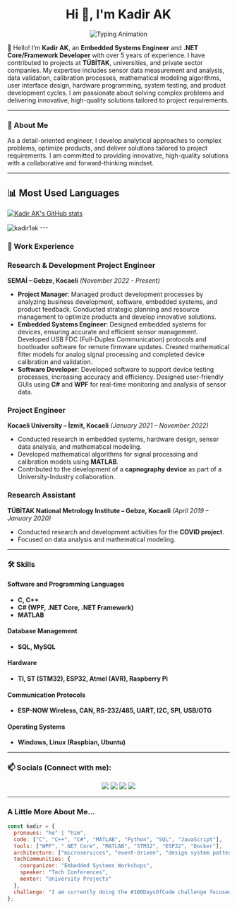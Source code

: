 <!-- ********************************************************************* -->
<h1 align="center">Hi 👋, I'm Kadir AK</h1>
<p align="center">
  <img src="https://readme-typing-svg.herokuapp.com?font=Fira+Code&size=22&pause=1000&color=F75C7E&center=true&vCenter=true&width=435&lines=Problem+Solver;Embedded+Systems+Engineer;Software+Developer;Tech+Enthusiast" alt="Typing Animation" />
</p>

👋 Hello! I’m **Kadir AK**, an **Embedded Systems Engineer** and **.NET Core/Framework Developer** with over 5 years of experience. I have contributed to projects at **TÜBİTAK**, universities, and private sector companies. My expertise includes sensor data measurement and analysis, data validation, calibration processes, mathematical modeling algorithms, user interface design, hardware programming, system testing, and product development cycles. I am passionate about solving complex problems and delivering innovative, high-quality solutions tailored to project requirements.

---

<h3 align="left">🌟 About Me</h3>
As a detail-oriented engineer, I develop analytical approaches to complex problems, optimize products, and deliver solutions tailored to project requirements. I am committed to providing innovative, high-quality solutions with a collaborative and forward-thinking mindset.

---

## 📊 Most Used Languages
[![Kadir AK's GitHub stats](https://github-readme-stats.vercel.app/api/top-langs?username=kadir1ak&hide=html,scss,stylus,blade,jupyter%20notebook,python,css,shell,batchfile,dockerfile,typescript&theme=algolia&show_icons=true)](https://github.com/kadir1ak)

<img align="center" src="https://camo.githubusercontent.com/905a2819e717f4e5b0b1285c8f12e27457379bd67dae24c7c410b14576886531/68747470733a2f2f6769746875622d726561646d652d73746174732e76657263656c2e6170702f6170692f746f702d6c616e67733f757365726e616d653d676e6379796c647a2673686f775f69636f6e733d74727565266c6f63616c653d656e266c61796f75743d636f6d70616374" alt="kadir1ak" data-canonical-src="https://github-readme-stats.vercel.app/api/top-langs?username=kadir1ak&amp;show_icons=true&amp;locale=en&amp;layout=compact" style="max-width: 100%;">
---

<h3 align="left">💼 Work Experience</h3>

### **Research & Development Project Engineer**  
**SEMAİ – Gebze, Kocaeli** *(November 2022 - Present)*  
- **Project Manager**: Managed product development processes by analyzing business development, software, embedded systems, and product feedback. Conducted strategic planning and resource management to optimize products and develop innovative solutions.  
- **Embedded Systems Engineer**: Designed embedded systems for devices, ensuring accurate and efficient sensor management. Developed USB FDC (Full-Duplex Communication) protocols and bootloader software for remote firmware updates. Created mathematical filter models for analog signal processing and completed device calibration and validation.  
- **Software Developer**: Developed software to support device testing processes, increasing accuracy and efficiency. Designed user-friendly GUIs using **C#** and **WPF** for real-time monitoring and analysis of sensor data.  

### **Project Engineer**  
**Kocaeli University – İzmit, Kocaeli** *(January 2021 – November 2022)*  
- Conducted research in embedded systems, hardware design, sensor data analysis, and mathematical modeling.  
- Developed mathematical algorithms for signal processing and calibration models using **MATLAB**.  
- Contributed to the development of a **capnography device** as part of a University-Industry collaboration.  

### **Research Assistant**  
**TÜBİTAK National Metrology Institute – Gebze, Kocaeli** *(April 2019 – January 2020)*  
- Conducted research and development activities for the **COVID project**.  
- Focused on data analysis and mathematical modeling.  

---
<h3 align="left">🛠️ Skills</h3>

#### **Software and Programming Languages**  
- **C, C++**  
- **C# (WPF, .NET Core, .NET Framework)**  
- **MATLAB**  

#### **Database Management**  
- **SQL, MySQL**  

#### **Hardware**  
- **TI, ST (STM32), ESP32, Atmel (AVR), Raspberry Pi**  

#### **Communication Protocols**  
- **ESP-NOW Wireless, CAN, RS-232/485, UART, I2C, SPI, USB/OTG**  

#### **Operating Systems**  
- **Windows, Linux (Raspbian, Ubuntu)**  

---

<h3 align="left">📫 Socials (Connect with me):</h3>
<p align="center">
  <a href="mailto:kadir.akx@gmail.com"><img src="https://img.shields.io/badge/-Email-D14836?style=for-the-badge&logo=gmail&logoColor=white" /></a>
  <a href="https://linkedin.com/in/kadir1ak"><img src="https://img.shields.io/badge/-LinkedIn-0077B5?style=for-the-badge&logo=linkedin&logoColor=white" /></a>
  <a href="https://github.com/kadir1ak"><img src="https://img.shields.io/badge/-GitHub-333333?style=for-the-badge&logo=github&logoColor=white" /></a>
  <a href="https://instagram.com/kadir1ak"><img src="https://img.shields.io/badge/-Instagram-E4405F?style=for-the-badge&logo=instagram&logoColor=white" /></a>
</p>

---

### A Little More About Me...

```javascript
const kadir = {
  pronouns: "he" | "him",
  code: ["C", "C++", "C#", "MATLAB", "Python", "SQL", "JavaScript"],
  tools: ["WPF", ".NET Core", "MATLAB", "STM32", "ESP32", "Docker"],
  architecture: ["microservices", "event-driven", "design system pattern"],
  techCommunities: {
    coorganizer: "Embedded Systems Workshops",
    speaker: "Tech Conferences",
    mentor: "University Projects"
  },
  challenge: "I am currently doing the #100DaysOfCode challenge focused on C# wpf"
};
